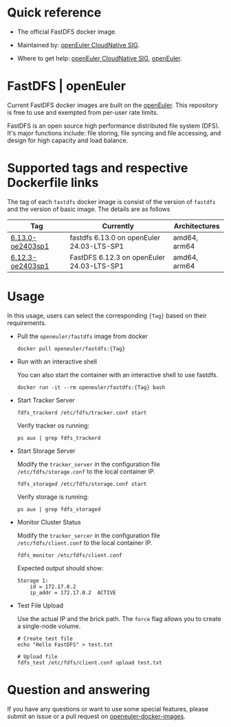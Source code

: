 # Quick reference

- The official FastDFS docker image.

- Maintained by: [openEuler CloudNative SIG](https://gitee.com/openeuler/cloudnative).

- Where to get help: [openEuler CloudNative SIG](https://gitee.com/openeuler/cloudnative), [openEuler](https://gitee.com/openeuler/community).

# FastDFS | openEuler
Current FastDFS docker images are built on the [openEuler](https://repo.openeuler.org/). This repository is free to use and exempted from per-user rate limits.

FastDFS is an open source high performance distributed file system (DFS). It's major functions include: file storing, file syncing and file accessing, and design for high capacity and load balance.

# Supported tags and respective Dockerfile links
The tag of each `fastdfs` docker image is consist of the version of `fastdfs` and the version of basic image. The details are as follows

| Tag                                                                                                                                 | Currently                                 | Architectures |
|-------------------------------------------------------------------------------------------------------------------------------------|-------------------------------------------|---------------|
|[6.13.0-oe2403sp1](https://gitee.com/openeuler/openeuler-docker-images/blob/master/Storage/fastdfs/6.13.0/24.03-lts-sp1/Dockerfile) | fastdfs 6.13.0 on openEuler 24.03-LTS-SP1 | amd64, arm64 |
| [6.12.3-oe2403sp1](https://gitee.com/openeuler/openeuler-docker-images/blob/master/Storage/fastdfs/6.12.3/24.03-lts-sp1/Dockerfile) | FastDFS 6.12.3 on openEuler 24.03-LTS-SP1 | amd64, arm64  |

# Usage
In this usage, users can select the corresponding `{Tag}` based on their requirements.

- Pull the `openeuler/fastdfs` image from docker

	```
	docker pull openeuler/fastdfs:{Tag}
	```

- Run with an interactive shell

    You can also start the container with an interactive shell to use fastdfs.
    ```
    docker run -it --rm openeuler/fastdfs:{Tag} bash
    ```

- Start Tracker Server

    ```
    fdfs_trackerd /etc/fdfs/tracker.conf start
    ```
    Verify tracker os running:
    ```
    ps aux | grep fdfs_trackerd
    ```

- Start Storage Server

    Modify the `tracker_server` in the configuration file `/etc/fdfs/storage.conf` to the local container IP.
    ```
    fdfs_storaged /etc/fdfs/storage.conf start
    ```
    Verify storage is running:
    ```
    ps aux | grep fdfs_storaged
    ```
  
- Monitor Cluster Status
   
    Modify the `tracker_sercer` in the configuration file `/etc/fdfs/client.conf` to the local container IP.
    ```
    fdfs_monitor /etc/fdfs/client.conf
    ```
    Expected output should show:
    ```
    Storage 1:
        id = 172.17.0.2
        ip_addr = 172.17.0.2  ACTIVE
    ```
  
- Test File Upload

    Use the actual IP and  the brick path.
    The `force` flag allows you to create a single-node volume.
    ```
    # Create test file
    echo "Hello FastDFS" > test.txt
  
    # Upload file
    fdfs_test /etc/fdfs/client.conf upload test.txt
    ```

# Question and answering
If you have any questions or want to use some special features, please submit an issue or a pull request on [openeuler-docker-images](https://gitee.com/openeuler/openeuler-docker-images).